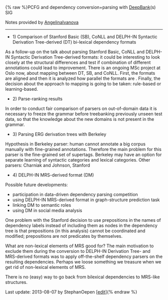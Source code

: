 {% raw %}PCFG and dependency conversion+parsing with [DeepBank](https://blog.inductorsoftware.com/docsproto/home/DeepBank)(s) SIG

Notes provided by [AngelinaIvanova](https://blog.inductorsoftware.com/docsproto/tools/AngelinaIvanova)

* * *

- 1\) Comparison of Stanford Basic (SB), CoNLL and DELPH-IN Syntactic
Derivation Tree-derived (DT) bi-lexical dependency formats

As a follow-up on the talk about parsing Stanford Basic, CoNLL and
DELPH-IN Syntactic Derivation Tree-derived formats: it could be
interesting to look closely at the structural differences and test if
combination of different annotations could lead to improvement. There is
an ongoing MSc project at Oslo now, about mapping between DT, SB, and
CoNLL. First, the formats are aligned and then it is analyzed how
parallel the formats are . Finally, the decision about the approach to
mapping is going to be taken: rule-based or learning-based.

- 2\) Parse-ranking results

In order to conduct fair comparison of parsers on out-of-domain data it
is necessary to freeze the grammar before treebanking previously unseen
test data, so that the knowledge about the new domains is not present in
the grammar.

- 3\) Parsing ERG derivation trees with Berkeley

Hypothesis in Berkeley parser: human cannot annotate a big corpus
manually with fine-grained annotations. Therefore the main problem for
this parser is the fine-grained set of supertags. Berkeley may have an
option for separate learning of syntactic categories and lexical
categories. Other parsers: Charniak and Johnson, Stanford

- 4\) DELPH-IN MRS-derived format (DM)

Possible future developments:

- participation in data-driven dependency parsing competition
- using DELPH-IN MRS-derived format in graph-structure prediction task
- linking DM to semantic roles
- using DM in social media analysis

One problem with the Stanford decision to use prepositions in the names
of dependency labels instead of including them as nodes in the
dependency tree is that prepositions (in this analysis) cannot be
coordinated and modified; prepositions are not predicates by themselves.

What are non-lexical elements of MRS good for? The main motivation to
exclude them during the conversion to DELPH-IN Derivation Tree- and
MRS-derived formats was to apply off-the-shelf dependency parsers on the
resulting dependencies. Perhaps we loose something we treasure when we
get rid of non-lexical elements of MRS.

There is no (easy) way to go back from bilexical dependencies to
MRS-like structures.

Last update: 2013-08-07 by StephanOepen [[edit](https://github.com/delph-in/docs/wiki/SaarlandPcfgDependency/_edit)]{% endraw %}